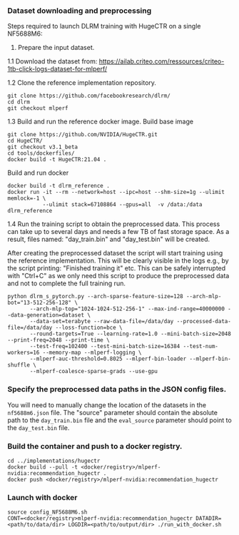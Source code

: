 ### Dataset downloading and preprocessing 

Steps required to launch DLRM training with HugeCTR on a single NF5688M6:

1. Prepare the input dataset.

1.1 Download the dataset from: https://ailab.criteo.com/ressources/criteo-1tb-click-logs-dataset-for-mlperf/

1.2 Clone the reference implementation repository.

```
git clone https://github.com/facebookresearch/dlrm/
cd dlrm
git checkout mlperf
```

1.3 Build and run the reference docker image.
Build base image
```
git clone https://github.com/NVIDIA/HugeCTR.git
cd HugeCTR/
git checkout v3.1_beta
cd tools/dockerfiles/
docker build -t HugeCTR:21.04 .
```
Build and run docker

```
docker build -t dlrm_reference .
docker run -it --rm --network=host --ipc=host --shm-size=1g --ulimit memlock=-1 \
           --ulimit stack=67108864 --gpus=all  -v /data:/data dlrm_reference
```

1.4 Run the training script to obtain the preprocessed data.
This process can take up to several days and needs a few TB of fast storage space.
As a result, files named: "day_train.bin" and "day_test.bin" will be created.

After creating the preprocessed dataset the script will start training using the reference implementation.
This will be clearly visible in the logs e.g., by the script printing: "Finished training it" etc.
This can be safely interrupted with "Ctrl+C" as we only need this script to produce the preprocessed data
and not to complete the full training run. 

```
python dlrm_s_pytorch.py --arch-sparse-feature-size=128 --arch-mlp-bot="13-512-256-128" \
       --arch-mlp-top="1024-1024-512-256-1" --max-ind-range=40000000 --data-generation=dataset \
       --data-set=terabyte --raw-data-file=/data/day --processed-data-file=/data/day --loss-function=bce \
       --round-targets=True --learning-rate=1.0 --mini-batch-size=2048 --print-freq=2048 --print-time \
       --test-freq=102400 --test-mini-batch-size=16384 --test-num-workers=16 --memory-map --mlperf-logging \
       --mlperf-auc-threshold=0.8025 --mlperf-bin-loader --mlperf-bin-shuffle \
       --mlperf-coalesce-sparse-grads --use-gpu
```

### Specify the preprocessed data paths in the JSON config files.

You will need to manually change the location of the datasets in the `nf5688m6.json` file.
The "source" parameter should contain the absolute path to the `day_train.bin` file and the `eval_source`
parameter should point to the `day_test.bin` file.

### Build the container and push to a docker registry.
```
cd ../implementations/hugectr
docker build --pull -t <docker/registry>/mlperf-nvidia:recommendation_hugectr .
docker push <docker/registry>/mlperf-nvidia:recommendation_hugectr
```
### Launch with docker

```
source config_NF5688M6.sh
CONT=<docker/registry>mlperf-nvidia:recommendation_hugectr DATADIR=<path/to/data/dir> LOGDIR=<path/to/output/dir> ./run_with_docker.sh
```

